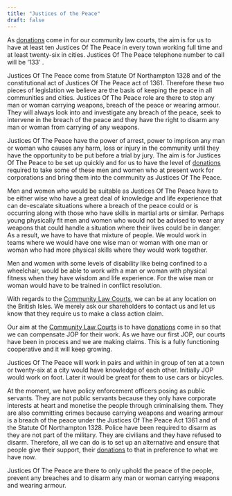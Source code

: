```yaml
---
title: "Justices of the Peace"
draft: false
---
```

As [donations](https://communitylawcourts.org/donations/) come in for our community law courts, the aim is for us to have at least ten Justices Of The Peace in every town working full time and at least twenty-six in cities.  Justices Of The Peace telephone number to call will be ‘133’ .

Justices Of The Peace come from Statute Of Northampton 1328 and of the constitutional act of Justices Of The Peace act of 1361.  Therefore these two pieces of legislation we believe are the basis of keeping the peace in all communities and cities.  Justices Of The Peace role are there to stop any man or woman carrying weapons, breach of the peace or wearing armour.  They will always look into and investigate any breach of the peace, seek to intervene in the breach of the peace and they have the right to disarm any man or woman from carrying of any weapons.  

Justices Of The Peace have the power of arrest, power to imprison any man or woman who causes any harm, loss or injury in the community until they have the opportunity to be put before a trial by jury.  The aim is for Justices Of The Peace to be set up quickly and for us to have the level of [donations](https://communitylawcourts.org/donations/) required to take some of these men and women who at present work for corporations and bring them into the community as Justices Of The Peace.

Men and women who would be suitable as Justices Of The Peace have to be either wise who have a great deal of knowledge and life experience that can de-escalate situations where a breach of the peace could or is occurring along with those who have skills in martial arts or similar.  Perhaps  young physically fit men and women who would not be advised to wear any weapons that could handle a situation where their lives could be in danger.  As a result, we have to have that mixture of people.  We would work in teams where we would have one wise man or woman with one man or woman who had more physical skills where they would work together. 

Men and women with some levels of disability like being confined to a wheelchair, would be able to work with a man or woman with physical fitness when they have wisdom and life experience.  For the wise man or woman would have to be trained in conflict resolution.

With regards to the [Community Law Courts](https://communitylawcourts.org/services/community-law-courts/), we can be at any location on the British Isles.  We merely ask our shareholders to contact us and let us know that they require us to make a class action claim.

Our aim at the [Community Law Courts](https://communitylawcourts.org/services/community-law-courts/) is to have [donations](https://communitylawcourts.org/donations/) come in so that we can compensate JOP for their work.  As we have our first JOP, our courts have been in process and we are making claims.  This is a fully functioning  cooperative and it will keep growing.

Justices Of The Peace will work in pairs and within in group of ten at a town or twenty-six at a city would have knowledge of each other.  Initially JOP would work on foot.  Later it would be great for them to use cars or bicycles.

At the moment, we have policy enforcement officers posing as public servants.  They are not public servants because they only have corporate interests at heart and monetise the people through criminalising them.  They are also committing crimes because carrying weapons and wearing armour is a breach of the peace under the Justices Of The Peace Act 1361 and of the Statute Of Northampton 1328.  Police have been required to disarm as they are not part of the military.  They are civilians and they have refused to disarm.  Therefore, all we can do is to set up an alternative and ensure that people give their support, their [donations](https://communitylawcourts.org/donations/) to that in preference to what we have now.  

Justices Of The Peace are there to only uphold the peace of the people, prevent any breaches and to disarm any man or woman carrying weapons and wearing armour.


